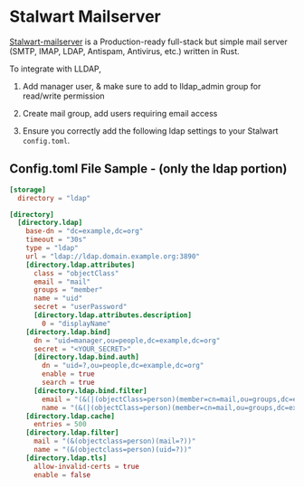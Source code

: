 # Stalwart Mailserver

[Stalwart-mailserver](https://github.com/stalwartlabs/mail-server) is a Production-ready full-stack but simple mail server (SMTP, IMAP, LDAP, Antispam, Antivirus, etc.) written in Rust.

To integrate with LLDAP, 

1. Add manager user, & make sure to add to lldap_admin group for read/write permission
   
2. Create mail group, add users requiring email access 

3. Ensure you correctly add the following ldap settings to your Stalwart `config.toml`.

## Config.toml File Sample - (only the ldap portion)
```toml
[storage]
  directory = "ldap"

[directory]
  [directory.ldap]
    base-dn = "dc=example,dc=org"
    timeout = "30s"
    type = "ldap"
    url = "ldap://ldap.domain.example.org:3890"
    [directory.ldap.attributes]
      class = "objectClass"
      email = "mail"
      groups = "member"
      name = "uid"
      secret = "userPassword"
      [directory.ldap.attributes.description]
        0 = "displayName"
    [directory.ldap.bind]
      dn = "uid=manager,ou=people,dc=example,dc=org"
      secret = "<YOUR_SECRET>"
      [directory.ldap.bind.auth]
        dn = "uid=?,ou=people,dc=example,dc=org"
        enable = true
        search = true
      [directory.ldap.bind.filter]
        email = "(&(|(objectClass=person)(member=cn=mail,ou=groups,dc=example,dc=org))(mail=?))"
        name = "(&(|(objectClass=person)(member=cn=mail,ou=groups,dc=example,dc=org))(uid=?))"
    [directory.ldap.cache]
      entries = 500
    [directory.ldap.filter]
      mail = "(&(objectclass=person)(mail=?))"
      name = "(&(objectclass=person)(uid=?))"
    [directory.ldap.tls]
      allow-invalid-certs = true
      enable = false
```
